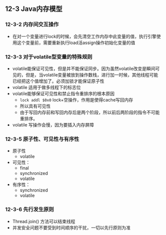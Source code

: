## 12-3 Java内存模型

### 12-3-2 内存间交互操作

-  在对一个变量进行lock的时候，会先清空工作内存中此变量的值，执行引擎使用这个变量前，需要重新执行load活assign操作初始化变量的值

### 12-3-3 对于volatile型变量的特殊规则

- volatile能保证可见性，但是并不能保证同步。因为虽然volatile改变是瞬间可见的，但是，当volatile变量被放到操作数栈，进行加一时候，其他线程可能已经把这个值增加了。必须加锁才能保证原子性
- volatile 适用于做多线程下的标志位
- volatile能够保证可见性和禁止指令重排序的根本原因
  - `lock addl $0x0` lock+空操作，作用是使得cache写回内存
  - 所以具有可见性
  - 由于写回内存前和写回内存后是两个阶段，所以前后两阶段的指令不可能重排序。
- volatile 写操作会慢，因为要插入内存屏障

### 12-3-5 原子性、可见性与有序性

- 原子性
  - volatile
- 可见性：
  - final
  - synchronized
  - volatile
- 有序性：
  - synchronized
  - volatile

### 12-3-6 先行发生原则

- Thread.join() 方法可以结束线程
- 并发安全问题不要受到时间顺序的干扰，一切以先行原则为准